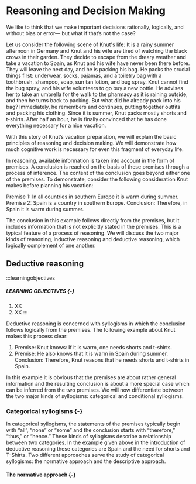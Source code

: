 # Reasoning and Decision Making

We like to think that we make important decisions rationally, logically, and without bias or error— but what if that’s not the case?

Let us consider the following scene of Knut's life: It is a rainy summer afternoon in Germany and Knut and his wife are tired of watching the black crows in their garden. They decide to escape from the dreary weather and take a vacation to Spain, as Knut and his wife have never been there before. They will leave the next day, and he is packing his bag. He packs the crucial things first: underwear, socks, pajamas, and a toiletry bag with a toothbrush, shampoo, soap, sun tan lotion, and bug spray. Knut cannot find the bug spray, and his wife volunteers to go buy a new bottle. He advises her to take an umbrella for the walk to the pharmacy as it is raining outside, and then he turns back to packing. But what did he already pack into his bag? Immediately, he remembers and continues, putting together outfits and packing his clothing. Since it is summer, Knut packs mostly shorts and t-shirts. After half an hour, he is finally convinced that he has done everything necessary for a nice vacation.

With this story of Knut’s vacation preparation, we will explain the basic principles of reasoning and decision making. We will demonstrate how much cognitive work is necessary for even this fragment of everyday life.

In reasoning, available information is taken into account in the form of premises. A conclusion is reached on the basis of these premises through a process of inference. The content of the conclusion goes beyond either one of the premises. To demonstrate, consider the following consideration Knut makes before planning his vacation:

 Premise 1: In all countries in southern Europe it is warm during summer.
 Premise 2: Spain is a country in southern Europe.
 Conclusion: Therefore, in Spain it is warm during summer.
 
The conclusion in this example follows directly from the premises, but it includes information that is not explicitly stated in the premises. This is a typical feature of a process of reasoning. We will discuss the two major kinds of reasoning, inductive reasoning and deductive reasoning, which logically complement of one another.

## Deductive reasoning

:::learningobjectives
##### LEARNING OBJECTIVES {-}
1. XX
2. XX
:::

Deductive reasoning is concerned with syllogisms in which the conclusion follows logically from the premises. The following example about Knut makes this process clear:

1. Premise: Knut knows: If it is warm, one needs shorts and t-shirts.
2. Premise: He also knows that it is warm in Spain during summer.
Conclusion: Therefore, Knut reasons that he needs shorts and t-shirts in Spain.

In this example it is obvious that the premises are about rather general information and the resulting conclusion is about a more special case which can be inferred from the two premises. We will now differentiate between the two major kinds of syllogisms: categorical and conditional syllogisms.

### Categorical syllogisms {-}

In categorical syllogisms, the statements of the premises typically begin with “all”, “none” or “some” and the conclusion starts with “therefore,” “thus,” or “hence.” These kinds of syllogisms describe a relationship between two categories. In the example given above in the introduction of deductive reasoning these categories are Spain and the need for shorts and T-Shirts. Two different approaches serve the study of categorical syllogisms: the normative approach and the descriptive approach.

#### The normative approach {-}













